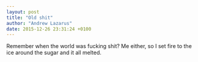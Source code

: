 ```yaml
---
layout: post
title: "Old shit"
author: "Andrew Lazarus"
date: 2015-12-26 23:31:24 +0100
---
```


Remember when the world was fucking shit? Me either, so I set fire to the ice around the sugar and it all melted.
